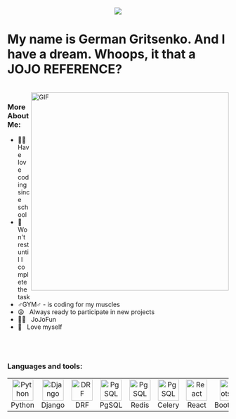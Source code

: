 <h1 align="center">
  <a href="https://git.io/typing-svg">
    <img src="https://readme-typing-svg.herokuapp.com/?lines=gerfest776&center=true&size=30">
  </a>
</h1>

# My name is German Gritsenko. And I have a dream. Whoops, it that a JOJO REFERENCE?
<br/>
<img align="right" alt="GIF" src="https://i.kym-cdn.com/photos/images/newsfeed/000/970/895/31e.gif" width="450"/>

### More About Me:

- 👼🏻 &nbsp; Have love coding since school
- 🤬 &nbsp; Won't rest until I complete the task
- ♂️GYM♂️ - is coding for my muscles
- 😩 &nbsp; Always ready to participate in new projects
- 💪🏻 &nbsp; JoJoFun
- 💩 &nbsp; Love myself

<br/>
<br/>

### Languages and tools:

<table>
  <tr>
    <td align="center" width="96">
        <img src="https://web-creator.ru/uploads/Page/19/python.svg" width="48" height="48" alt="Python" />
        <br>Python
    </td>
    <td align="center" width="96">
        <img src="https://habrastorage.org/getpro/freelansim/allfiles/53/533/533670/839d71d825.png" width="48" height="48" alt="Django" />
        <br>Django
    </td>
    <td align="center" width="96">
        <img src="https://ps.w.org/custom-wp-rest-api/assets/icon-128x128.png?rev=1975404" width="48" height="48" alt="DRF" />
        <br>DRF
    </td>
    <td align="center" width="96">
        <img src="https://upload.wikimedia.org/wikipedia/commons/2/29/Postgresql_elephant.svg" width="48" height="48" alt="PgSQL" />
        <br>PgSQL
    </td>
    <td align="center" width="96">
        <img src="https://plugins.jetbrains.com/files/12820/141266/icon/pluginIcon.svg" width="48" height="48" alt="PgSQL" />
        <br>Redis
    </td>
    </td>
    <td align="center" width="96">
        <img src="https://pbs.twimg.com/profile_images/3534818042/cb2fc8174648f5862d73efc33109e8ea_400x400.png" width="48" height="48" alt="PgSQL" />
        <br>Celery
    </td>
    <td align="center" width="96">
      <a href="#macropower-tech" >
        <img src="./img/react-original.svg" width="48" height="48" alt="React" />
      </a>
      <br>React
    </td>
    <td align="center" width="96">
      <a href="#macropower-tech">
        <img src="./img/bootstrap-plain.svg" width="48" height="48" alt="Bootstrap" />
      </a>
      <br>Bootstrap
    </td>
    <td align="center" width="96">
      <a href="#macropower-tech">
        <img src="./img/sass-original.svg" width="48" height="48" alt="Sass" />
      </a>
      <br>Sass
    </td>
  </tr>
</table>
